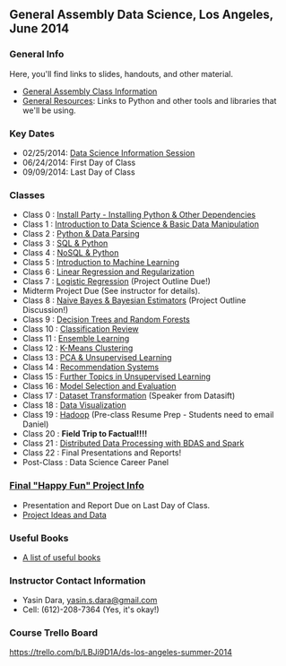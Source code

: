 General Assembly Data Science, Los Angeles, June 2014
------------------------------------------------------

### General Info
Here, you'll find links to slides, handouts, and other material.
- [General Assembly Class Information](https://generalassemb.ly/education/data-science/los-angeles)
- [General Resources](https://github.com/ga-students/DS-LA-03/wiki/Lesson-00-General-Resources): Links to Python and other tools and libraries that we'll be using.

### Key Dates
- 02/25/2014: [Data Science Information Session](https://generalassemb.ly/education/data-science/los-angeles)
- 06/24/2014: First Day of Class
- 09/09/2014: Last Day of Class

### Classes
- Class 0 : [Install Party - Installing Python & Other Dependencies](https://github.com/ga-students/DS-LA-03/blob/master/slides/DSInstallParty.pdf)
- Class 1 : [Introduction to Data Science & Basic Data Manipulation](https://github.com/ga-students/DS-LA-03/wiki/Lesson-01-Introduction-to-Data-Science-&-Basic-Data-Manipulation)
- Class 2 : [Python & Data Parsing](https://github.com/ga-students/DS-LA-03/wiki/Lesson-02-Python-&-Data-Parsing)
- Class 3 : [SQL & Python](https://github.com/ga-students/DS-LA-03/wiki/Lesson-03-SQL-&-Python)
- Class 4 : [NoSQL & Python](https://github.com/ga-students/DS-LA-03/wiki/Lesson-04-NoSQL-&-Python)
- Class 5 : [Introduction to Machine Learning](https://github.com/ga-students/DS-LA-03/wiki/Lesson-05-Introduction-to-Machine-Learning)
- Class 6 : [Linear Regression and Regularization](https://github.com/ga-students/DS-LA-03/wiki/Lesson-06-Linear-Regression-and-Regularization)
- Class 7 : [Logistic Regression](https://github.com/ga-students/DS-LA-03/wiki/Lesson-07-Logistic-Regression) (Project Outline Due!)
- Midterm Project Due (See instructor for details).
- Class 8 : [Naive Bayes & Bayesian Estimators](https://github.com/ga-students/DS-LA-03/wiki/Lesson-08-Naive-Bayes) (Project Outline Discussion!)
- Class 9 : [Decision Trees and Random Forests](https://github.com/ga-students/DS-LA-03/wiki/Lesson-09-Decision-Trees)
- Class 10 : [Classification Review](https://github.com/ga-students/DS-LA-03/wiki/Lesson-10-Classification-Review)
- Class 11 : [Ensemble Learning](https://github.com/ga-students/DS-LA-03/wiki/Lesson-11-Ensemble-Learning)
- Class 12 : [K-Means Clustering](https://github.com/ga-students/DS-LA-03/wiki/Lesson-12-K-Means-Clustering)
- Class 13 : [PCA & Unsupervised Learning](https://github.com/ga-students/DS-LA-03/wiki/Lesson-13-PCA-and-Unsupervised)
- Class 14 : [Recommendation Systems](https://github.com/ga-students/DS-LA-03/wiki/Lesson-14-Recommendation-Systems)
- Class 15 : [Further Topics in Unsupervised Learning](https://github.com/ga-students/DS-LA-03/wiki/Lesson-15-Further-Topics-in-Unsupervised-Learning)
- Class 16 : [Model Selection and Evaluation](https://github.com/ga-students/DS-LA-03/wiki/Lesson-16-Model-Selection-and-Evaluation)
- Class 17 : [Dataset Transformation](https://github.com/ga-students/DS-LA-03/wiki/Lesson-17-Dataset-Transformations) (Speaker from Datasift)
- Class 18 : [Data Visualization](https://github.com/ga-students/DS-LA-03/wiki/Lesson-18-Data-Visualization)
- Class 19 : [Hadoop](https://github.com/ga-students/DS-LA-03/wiki/Lesson-19-Map-Reduce-and-Hadoop) (Pre-class Resume Prep - Students need to email Daniel)
- Class 20 : **Field Trip to Factual!!!!**
- Class 21 : [Distributed Data Processing with BDAS and Spark](https://github.com/ga-students/DS-LA-03/wiki/Lesson-20-Distributed-Processing-with-Spark)
- Class 22 : Final Presentations and Reports!
- Post-Class : Data Science Career Panel

### [Final "Happy Fun" Project Info](https://github.com/ga-students/DS-LA-03/wiki/Final-Project-Requirements)
- Presentation and Report Due on Last Day of Class.
- [Project Ideas and Data](https://github.com/ga-students/DS-LA-03/wiki/Project-Ideas-and-Data)

### Useful Books
- [A list of useful books](https://github.com/ga-students/DS-LA-03/wiki/Books)

### Instructor Contact Information
- Yasin Dara, yasin.s.dara@gmail.com
- Cell: (612)-208-7364 (Yes, it's okay!)

### Course Trello Board

https://trello.com/b/LBJi9D1A/ds-los-angeles-summer-2014

